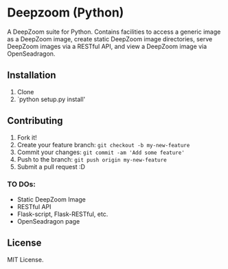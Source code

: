 # Deepzoom (Python)

A DeepZoom suite for Python. Contains facilities to access a generic image as a DeepZoom image, create static DeepZoom image directories, serve DeepZoom images via a RESTful API, and view a DeepZoom image via OpenSeadragon.

## Installation

1. Clone
2. `python setup.py install'


## Contributing

1. Fork it!
2. Create your feature branch: `git checkout -b my-new-feature`
3. Commit your changes: `git commit -am 'Add some feature'`
4. Push to the branch: `git push origin my-new-feature`
5. Submit a pull request :D

### TO DOs:
- Static DeepZoom Image
- RESTful API
- Flask-script, Flask-RESTful, etc.
- OpenSeadragon page

## License

MIT License.
